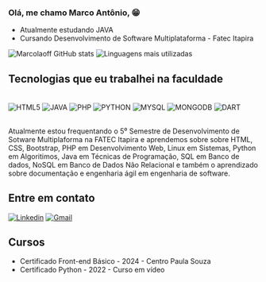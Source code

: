 ### Olá, me chamo Marco Antônio, 😁

- Atualmente estudando JAVA
- Cursando Desenvolvimento de Software Multiplataforma - Fatec Itapira

![Marcolaoff GitHub stats](https://github-readme-stats.vercel.app/api?username=marcolaoff&theme=midnight-purple&show_icons=true) ![Linguagens mais utilizadas](https://github-readme-stats.vercel.app/api/top-langs/?username=marcolaoff&layout=compact)

## Tecnologias que eu trabalhei na faculdade

<div style ="display: inline_block"><br/> 
   <img align="center" alt = "HTML5" src="https://img.shields.io/badge/HTML-239120?style=for-the-badge&logo=html5&logoColor=white" />
   <img align="center" alt = "JAVA" src="https://img.shields.io/badge/java-%23ED8B00.svg?style=for-the-badge&logo=openjdk&logoColor=white" />
   <img align="center" alt = "PHP" src="https://img.shields.io/badge/PHP-777BB4?style=for-the-badge&logo=php&logoColor=white" />
   <img align="center" alt = "PYTHON" src="https://img.shields.io/badge/Python-3776AB?style=for-the-badge&logo=python&logoColor=white" />
   <img align="center" alt = "MYSQL" src="https://img.shields.io/badge/MySQL-00000F?style=for-the-badge&logo=mysql&logoColor=white" />
   <img align="center" alt = "MONGODB" src="https://img.shields.io/badge/MongoDB-%234ea94b.svg?style=for-the-badge&logo=mongodb&logoColor=white" />
   <img align="center" alt = "DART" src="https://img.shields.io/badge/Dart-0175C2?style=for-the-badge&logo=dart&logoColor=white" />
</div><br/>

Atualmente estou frequentando o 5⁰ Semestre de Desenvolvimento de Sotware Multiplaforma na FATEC Itapira e aprendemos sobre sobre HTML, CSS, Bootstrap, PHP em Desenvolvimento Web, Linux em Sistemas, Python em Algoritimos, Java em Técnicas de Programação, SQL em Banco de dados, NoSQL em Banco de Dados Não Relacional e também o aprendizado sobre documentação e engenharia ágil em engenharia de software.

## Entre em contato
[![Linkedin](https://img.shields.io/badge/LinkedIn-0077B5?style=for-the-badge&logo=linkedin&logoColor=white)](https://www.linkedin.com/in/marco-antonio-lourenci-177339201/)
[![Gmail](https://img.shields.io/badge/Gmail-D14836?style=for-the-badge&logo=gmail&logoColor=white)](malourencisl@gmail.com)


## Cursos 

- Certificado Front-end Básico - 2024 - Centro Paula Souza
- Certificado Python - 2022 - Curso em vídeo

